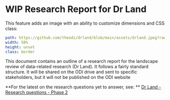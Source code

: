 # WIP Research Report for Dr Land

This feature adds an image with an ability to customize dimensions and CSS class:

```yaml image
path: https://github.com/theodi/drland/blob/main/assets/drland.jpeg?raw=true
width: 50%
height: unset
class: border
```

This document contains an outline of a research report for the landscape review of data-related research (Dr Land). It follows a fairly standard structure. It will be shared on the ODI drive and sent to specific stakeholders, but it will not be published on the ODI website

**For the latest on the research questions yet to answer, see:  ** [Dr Land - Research questions - Phase 2](https://docs.google.com/document/d/1jvh6TVVehug1ZxbGLhV7iIeEXv66xHYp4ZEI1Bw5f98/edit#) 

